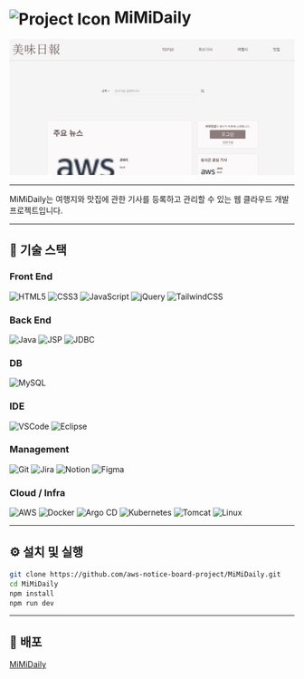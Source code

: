 # <h1 align="left"><img src="https://aws-board-project.s3.ap-northeast-2.amazonaws.com/%ED%85%8C%EC%8A%A4%ED%8A%B8+%EC%9D%B4%EB%AF%B8%EC%A7%80.png" alt="Project Icon" width="40" style="vertical-align:middle;"> MiMiDaily</h1>

![Project Main](/main.png)

---

MiMiDaily는 여행지와 맛집에 관한 기사를 등록하고 관리할 수 있는 웹 클라우드 개발 프로젝트입니다.

---

## 🧩 기술 스택 

### Front End

![HTML5](https://img.shields.io/badge/HTML5-E34F26?logo=html5&logoColor=white) ![CSS3](https://img.shields.io/badge/CSS3-1572B6?logo=css3&logoColor=white) ![JavaScript](https://img.shields.io/badge/JavaScript-F7DF1E?logo=javascript&logoColor=black) ![jQuery](https://img.shields.io/badge/jQuery-0769AD?logo=jquery&logoColor=white) ![TailwindCSS](https://img.shields.io/badge/TailwindCSS-38B2AC?logo=tailwind-css&logoColor=white)

### Back End

![Java](https://img.shields.io/badge/Java-007396?logo=java&logoColor=white) ![JSP](https://img.shields.io/badge/JSP-000000?logo=java&logoColor=white) ![JDBC](https://img.shields.io/badge/JDBC-005A9C?logo=database&logoColor=white)

### DB

![MySQL](https://img.shields.io/badge/MySQL-4479A1?logo=mysql&logoColor=white)

### IDE

![VSCode](https://img.shields.io/badge/VSCode-007ACC?logo=visual-studio-code&logoColor=white) ![Eclipse](https://img.shields.io/badge/Eclipse-2C2255?logo=eclipseide&logoColor=white)

### Management

![Git](https://img.shields.io/badge/Git-F05032?logo=git&logoColor=white) ![Jira](https://img.shields.io/badge/Jira-0052CC?logo=jira&logoColor=white) ![Notion](https://img.shields.io/badge/Notion-000000?logo=notion&logoColor=white) ![Figma](https://img.shields.io/badge/Figma-F24E1E?logo=figma&logoColor=white)

### Cloud / Infra

![AWS](https://img.shields.io/badge/AWS-232F3E?logo=amazon-aws&logoColor=white) ![Docker](https://img.shields.io/badge/Docker-2496ED?logo=docker&logoColor=white) ![Argo CD](https://img.shields.io/badge/ArgoCD-6E4A9E?logo=argocd&logoColor=white) ![Kubernetes](https://img.shields.io/badge/Kubernetes-326CE5?logo=kubernetes&logoColor=white) ![Tomcat](https://img.shields.io/badge/Tomcat-F8DC75?logo=apache-tomcat&logoColor=black) ![Linux](https://img.shields.io/badge/Linux-FCC624?logo=linux&logoColor=black)

---

## ⚙️ 설치 및 실행

```bash
git clone https://github.com/aws-notice-board-project/MiMiDaily.git
cd MiMiDaily
npm install
npm run dev
```

---

## 🔗 배포

[MiMiDaily](http://mimidaily.shop/)
